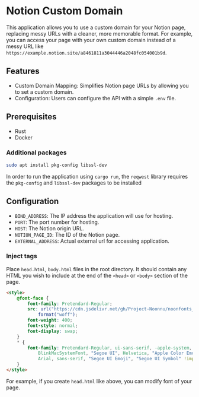 # Notion Custom Domain

This application allows you to use a custom domain for your Notion page, replacing messy URLs with a cleaner, more memorable format. For example, you can access your page with your own custom domain instead of a messy URL like `https://example.notion.site/a8461811a3044446a2048fc054001b9d`.

## Features

- Custom Domain Mapping: Simplifies Notion page URLs by allowing you to set a custom domain.
- Configuration: Users can configure the API with a simple `.env` file.

## Prerequisites

- Rust
- Docker

### Additional packages

```bash
sudo apt install pkg-config libssl-dev
```

In order to run the application using `cargo run`, the `reqwest` library requires the `pkg-config` and `libssl-dev` packages to be installed

## Configuration

- `BIND_ADDRESS`: The IP address the application will use for hosting.
- `PORT`: The port number for hosting.
- `HOST`: The Notion origin URL.
- `NOTION_PAGE_ID`: The ID of the Notion page.
- `EXTERNAL_ADDRESS`: Actual external url for accessing application.

### Inject tags

Place `head.html`, `body.html` files in the root directory. It should contain any HTML you wish to include at the end of the `<head>` or `<body>` section of the page.

```html
<style>
    @font-face {
        font-family: Pretendard-Regular;
        src: url("https://cdn.jsdelivr.net/gh/Project-Noonnu/noonfonts_2107@1.1/Pretendard-Regular.woff")
            format("woff");
        font-weight: 400;
        font-style: normal;
        font-display: swap;
    }
    * {
        font-family: Pretendard-Regular, ui-sans-serif, -apple-system,
            BlinkMacSystemFont, "Segoe UI", Helvetica, "Apple Color Emoji",
            Arial, sans-serif, "Segoe UI Emoji", "Segoe UI Symbol" !important;
    }
</style>
```

For example, if you create `head.html` like above, you can modify font of your page.
